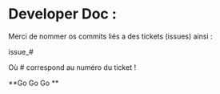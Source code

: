 # Developer Doc : 

Merci de nommer os commits liés a des tickets (issues) ainsi : 

issue_# 

Où # correspond au numéro du ticket !


**Go Go Go **
